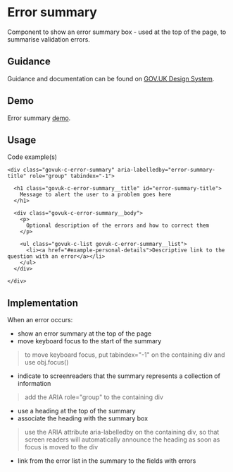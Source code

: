 # Error summary

Component to show an error summary box - used at the top of the page, to summarise validation errors.

## Guidance

Guidance and documentation can be found on [GOV.UK Design System](linkgoeshere).

## Demo

Error summary [demo](error-summary.html).

## Usage

Code example(s)

```
<div class="govuk-c-error-summary" aria-labelledby="error-summary-title" role="group" tabindex="-1">

  <h1 class="govuk-c-error-summary__title" id="error-summary-title">
    Message to alert the user to a problem goes here
  </h1>

  <div class="govuk-c-error-summary__body">
    <p>
      Optional description of the errors and how to correct them
    </p>

    <ul class="govuk-c-list govuk-c-error-summary__list">
      <li><a href="#example-personal-details">Descriptive link to the question with an error</a></li>
    </ul>
  </div>

</div>

```


<!--
## Installation

```
npm install --save @govuk-frontend/error-summary
```
-->

## Implementation

When an error occurs:

* show an error summary at the top of the page
* move keyboard focus to the start of the summary

> to move keyboard focus, put tabindex="-1" on the containing div and use obj.focus()

* indicate to screenreaders that the summary represents a collection of information

> add the ARIA role="group" to the containing div

* use a heading at the top of the summary
* associate the heading with the summary box

> use the ARIA attribute aria-labelledby on the containing div, so that screen readers will automatically announce the
> heading as soon as focus is moved to the div

* link from the error list in the summary to the fields with errors
